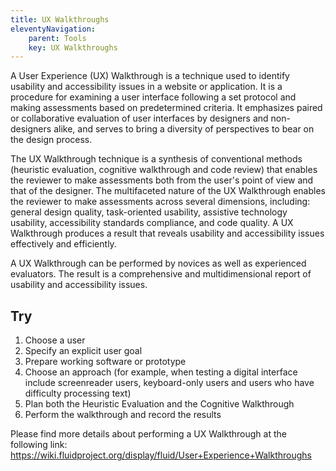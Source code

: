 ```yaml
---
title: UX Walkthroughs
eleventyNavigation:
    parent: Tools
    key: UX Walkthroughs
---
```


A User Experience (UX) Walkthrough is a technique used to identify usability and accessibility issues in a website or
application. It is a procedure for examining a user interface following a set protocol and making assessments based on
predetermined criteria. It emphasizes paired or collaborative evaluation of user interfaces by designers and
non-designers alike, and serves to bring a diversity of perspectives to bear on the design process.

The UX Walkthrough technique is a synthesis of conventional methods (heuristic evaluation, cognitive walkthrough and
code review) that enables the reviewer to make assessments both from the user's point of view and that of the designer.
The multifaceted nature of the UX Walkthrough enables the reviewer to make assessments across several dimensions,
including: general design quality, task-oriented usability, assistive technology usability, accessibility standards
compliance, and code quality. A UX Walkthrough produces a result that reveals usability and accessibility issues
effectively and efficiently.

A UX Walkthrough can be performed by novices as well as experienced evaluators. The result is a comprehensive and
multidimensional report of usability and accessibility issues.

## Try

1. Choose a user
2. Specify an explicit user goal
3. Prepare working software or prototype
4. Choose an approach (for example, when testing a digital interface include screenreader users, keyboard-only users and
   users who have difficulty processing text)
5. Plan both the Heuristic Evaluation and the Cognitive Walkthrough
6. Perform the walkthrough and record the results

Please find more details about performing a UX Walkthrough at the following link:
<https://wiki.fluidproject.org/display/fluid/User+Experience+Walkthroughs>
